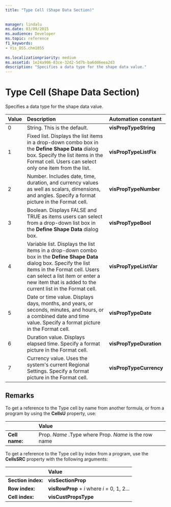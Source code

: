 ```yaml
---
title: "Type Cell (Shape Data Section)"
 
 
manager: lindalu
ms.date: 03/09/2015
ms.audience: Developer
ms.topic: reference
f1_keywords:
- Vis_DSS.chm1055
 
ms.localizationpriority: medium
ms.assetid: 1e24a906-83ce-32d2-5d7b-ba6dd6eea2d3
description: "Specifies a data type for the shape data value."
---
```


# Type Cell (Shape Data Section)

Specifies a data type for the shape data value.
  
|**Value**|**Description**|**Automation constant**|
|:-----|:-----|:-----|
|0  <br/> |String. This is the default. |**visPropTypeString** <br/> |
|1  <br/> |Fixed list. Displays the list items in a drop-down combo box in the **Define Shape Data** dialog box. Specify the list items in the Format cell. Users can select only one item from the list. |**visPropTypeListFix** <br/> |
|2  <br/> |Number. Includes date, time, duration, and currency values as well as scalars, dimensions, and angles. Specify a format picture in the Format cell. |**visPropTypeNumber** <br/> |
|3  <br/> |Boolean. Displays FALSE and TRUE as items users can select from a drop-down list box in the **Define Shape Data** dialog box. |**visPropTypeBool** <br/> |
|4  <br/> |Variable list. Displays the list items in a drop-down combo box in the **Define Shape Data** dialog box. Specify the list items in the Format cell. Users can select a list item or enter a new item that is added to the current list in the Format cell. |**visPropTypeListVar** <br/> |
|5  <br/> |Date or time value. Displays days, months, and years, or seconds, minutes, and hours, or a combined date and time value. Specify a format picture in the Format cell. |**visPropTypeDate** <br/> |
|6  <br/> |Duration value. Displays elapsed time. Specify a format picture in the Format cell. |**visPropTypeDuration** <br/> |
|7  <br/> |Currency value. Uses the system's current Regional Settings. Specify a format picture in the Format cell. |**visPropTypeCurrency** <br/> |
   
## Remarks

To get a reference to the Type cell by name from another formula, or from a program by using the **CellsU** property, use: 
  
||Value |
|:-----|:-----|
|**Cell name:**  <br/> |Prop. *Name*  .Type where Prop.  *Name*  is the row name  <br/> |
   
To get a reference to the Type cell by index from a program, use the **CellsSRC** property with the following arguments: 
  
||Value |
|:-----|:-----|
|**Section index:**  <br/> |**visSectionProp** <br/> |
|**Row index:**  <br/> |**visRowProp** +  *i*  where  *i*  = 0, 1, 2... |
|**Cell index:**  <br/> |**visCustPropsType** <br/> |
   

